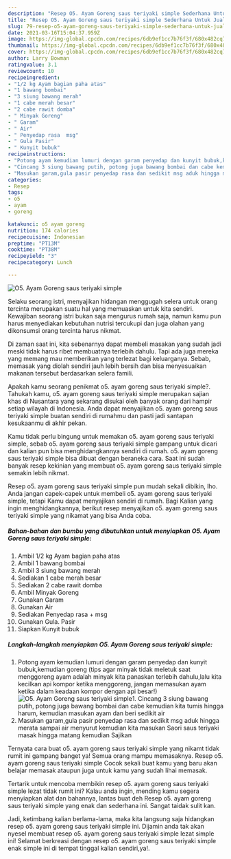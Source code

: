 ```yaml
---
description: "Resep O5. Ayam Goreng saus teriyaki simple Sederhana Untuk Jualan"
title: "Resep O5. Ayam Goreng saus teriyaki simple Sederhana Untuk Jualan"
slug: 79-resep-o5-ayam-goreng-saus-teriyaki-simple-sederhana-untuk-jualan
date: 2021-03-16T15:04:37.959Z
image: https://img-global.cpcdn.com/recipes/6db9ef1cc7b76f3f/680x482cq70/o5-ayam-goreng-saus-teriyaki-simple-foto-resep-utama.jpg
thumbnail: https://img-global.cpcdn.com/recipes/6db9ef1cc7b76f3f/680x482cq70/o5-ayam-goreng-saus-teriyaki-simple-foto-resep-utama.jpg
cover: https://img-global.cpcdn.com/recipes/6db9ef1cc7b76f3f/680x482cq70/o5-ayam-goreng-saus-teriyaki-simple-foto-resep-utama.jpg
author: Larry Bowman
ratingvalue: 3.1
reviewcount: 10
recipeingredient:
- "1/2 kg Ayam bagian paha atas"
- "1 bawang bombai"
- "3 siung bawang merah"
- "1 cabe merah besar"
- "2 cabe rawit domba"
- " Minyak Goreng"
- " Garam"
- " Air"
- " Penyedap rasa  msg"
- " Gula Pasir"
- " Kunyit bubuk"
recipeinstructions:
- "Potong ayam kemudian lumuri dengan garam penyedap dan kunyit bubuk,kemudian goreng (tips agar minyak tidak meletuk saat menggoreng ayam adalah minyak kita panaskan terlebih dahulu,lalu kita kecilkan api kompor ketika menggoreng, jangan memasukan ayam ketika dalam keadaan kompor dengan api besar!)"
- "Cincang 3 siung bawang putih, potong juga bawang bombai dan cabe kemudian kita tumis hingga harum, kemudian masukan ayam dan beri sedikit air"
- "Masukan garam,gula pasir penyedap rasa dan sedikit msg aduk hingga merata sampai air menyurut kemudian kita masukan Saori saus teriyaki masak hingga matang kemudian Sajikan"
categories:
- Resep
tags:
- o5
- ayam
- goreng

katakunci: o5 ayam goreng 
nutrition: 174 calories
recipecuisine: Indonesian
preptime: "PT13M"
cooktime: "PT38M"
recipeyield: "3"
recipecategory: Lunch

---
```



![O5. Ayam Goreng saus teriyaki simple](https://img-global.cpcdn.com/recipes/6db9ef1cc7b76f3f/680x482cq70/o5-ayam-goreng-saus-teriyaki-simple-foto-resep-utama.jpg)

Selaku seorang istri, menyajikan hidangan menggugah selera untuk orang tercinta merupakan suatu hal yang memuaskan untuk kita sendiri. Kewajiban seorang istri bukan saja mengurus rumah saja, namun kamu pun harus menyediakan kebutuhan nutrisi tercukupi dan juga olahan yang dikonsumsi orang tercinta harus nikmat.

Di zaman  saat ini, kita sebenarnya dapat membeli masakan yang sudah jadi meski tidak harus ribet membuatnya terlebih dahulu. Tapi ada juga mereka yang memang mau memberikan yang terlezat bagi keluarganya. Sebab, memasak yang diolah sendiri jauh lebih bersih dan bisa menyesuaikan makanan tersebut berdasarkan selera famili. 



Apakah kamu seorang penikmat o5. ayam goreng saus teriyaki simple?. Tahukah kamu, o5. ayam goreng saus teriyaki simple merupakan sajian khas di Nusantara yang sekarang disukai oleh banyak orang dari hampir setiap wilayah di Indonesia. Anda dapat menyajikan o5. ayam goreng saus teriyaki simple buatan sendiri di rumahmu dan pasti jadi santapan kesukaanmu di akhir pekan.

Kamu tidak perlu bingung untuk memakan o5. ayam goreng saus teriyaki simple, sebab o5. ayam goreng saus teriyaki simple gampang untuk dicari dan kalian pun bisa menghidangkannya sendiri di rumah. o5. ayam goreng saus teriyaki simple bisa dibuat dengan beraneka cara. Saat ini sudah banyak resep kekinian yang membuat o5. ayam goreng saus teriyaki simple semakin lebih nikmat.

Resep o5. ayam goreng saus teriyaki simple pun mudah sekali dibikin, lho. Anda jangan capek-capek untuk membeli o5. ayam goreng saus teriyaki simple, tetapi Kamu dapat menyajikan sendiri di rumah. Bagi Kalian yang ingin menghidangkannya, berikut resep menyajikan o5. ayam goreng saus teriyaki simple yang nikamat yang bisa Anda coba.

<!--inarticleads1-->

##### Bahan-bahan dan bumbu yang dibutuhkan untuk menyiapkan O5. Ayam Goreng saus teriyaki simple:

1. Ambil 1/2 kg Ayam bagian paha atas
1. Ambil 1 bawang bombai
1. Ambil 3 siung bawang merah
1. Sediakan 1 cabe merah besar
1. Sediakan 2 cabe rawit domba
1. Ambil  Minyak Goreng
1. Gunakan  Garam
1. Gunakan  Air
1. Sediakan  Penyedap rasa + msg
1. Gunakan  Gula. Pasir
1. Siapkan  Kunyit bubuk




<!--inarticleads2-->

##### Langkah-langkah menyiapkan O5. Ayam Goreng saus teriyaki simple:

1. Potong ayam kemudian lumuri dengan garam penyedap dan kunyit bubuk,kemudian goreng (tips agar minyak tidak meletuk saat menggoreng ayam adalah minyak kita panaskan terlebih dahulu,lalu kita kecilkan api kompor ketika menggoreng, jangan memasukan ayam ketika dalam keadaan kompor dengan api besar!)
<img src="https://img-global.cpcdn.com/steps/38982e00f0d9120e/160x128cq70/o5-ayam-goreng-saus-teriyaki-simple-langkah-memasak-1-foto.jpg" alt="O5. Ayam Goreng saus teriyaki simple">1. Cincang 3 siung bawang putih, potong juga bawang bombai dan cabe kemudian kita tumis hingga harum, kemudian masukan ayam dan beri sedikit air
1. Masukan garam,gula pasir penyedap rasa dan sedikit msg aduk hingga merata sampai air menyurut kemudian kita masukan Saori saus teriyaki masak hingga matang kemudian Sajikan




Ternyata cara buat o5. ayam goreng saus teriyaki simple yang nikamt tidak rumit ini gampang banget ya! Semua orang mampu memasaknya. Resep o5. ayam goreng saus teriyaki simple Cocok sekali buat kamu yang baru akan belajar memasak ataupun juga untuk kamu yang sudah lihai memasak.

Tertarik untuk mencoba membikin resep o5. ayam goreng saus teriyaki simple lezat tidak rumit ini? Kalau anda ingin, mending kamu segera menyiapkan alat dan bahannya, lantas buat deh Resep o5. ayam goreng saus teriyaki simple yang enak dan sederhana ini. Sangat taidak sulit kan. 

Jadi, ketimbang kalian berlama-lama, maka kita langsung saja hidangkan resep o5. ayam goreng saus teriyaki simple ini. Dijamin anda tak akan nyesel membuat resep o5. ayam goreng saus teriyaki simple lezat simple ini! Selamat berkreasi dengan resep o5. ayam goreng saus teriyaki simple enak simple ini di tempat tinggal kalian sendiri,ya!.

